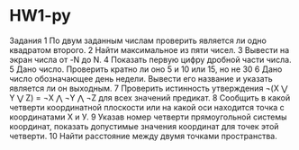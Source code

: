 # HW1-py 
Задания
1 По двум заданным числам проверить является ли одно квадратом
второго.
2 Найти максимальное из пяти чисел.
3 Вывести на экран числа от -N до N.
4 Показать первую цифру дробной части числа.
5 Дано число. Проверить кратно ли оно 5 и 10 или 15, но не 30
6 Дано число обозначающее день недели. Вывести его название и
указать является ли он выходным.
7 Проверить истинность утверждения ¬(X ⋁ Y ⋁ Z) = ¬X ⋀ ¬Y ⋀ ¬Z
для всех значений предикат.
8 Сообщить в какой четверти координатной плоскости или на какой
оси находится точка с координатами Х и У.
9 Указав номер четверти прямоугольной системы координат, показать
допустимые значения координат для точек этой четверти.
10 Найти расстояние между двумя точками пространства.
